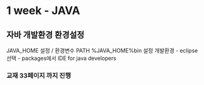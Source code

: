 # 1 week - JAVA
## 자바 개발환경 환경설정
JAVA_HOME 설정 / 환경변수 PATH %JAVA_HOME%bin 설정
개발환경 - eclipse 선택 - packages에서 IDE for java developers
### 교재 33페이지 까지 진행